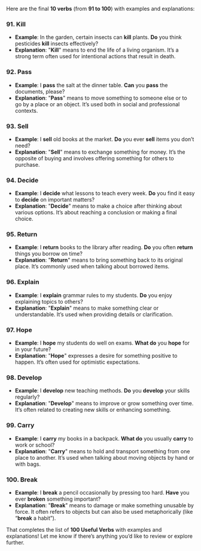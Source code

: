 Here are the final **10 verbs** (from **91 to 100**) with examples and explanations:

### 91. **Kill**
   - **Example**: In the garden, certain insects can **kill** plants. **Do** you think pesticides **kill** insects effectively?
   - **Explanation**: "**Kill**" means to end the life of a living organism. It’s a strong term often used for intentional actions that result in death.

### 92. **Pass**
   - **Example**: I **pass** the salt at the dinner table. **Can** you **pass** the documents, please?
   - **Explanation**: "**Pass**" means to move something to someone else or to go by a place or an object. It’s used both in social and professional contexts.

### 93. **Sell**
   - **Example**: I **sell** old books at the market. **Do** you ever **sell** items you don’t need?
   - **Explanation**: "**Sell**" means to exchange something for money. It’s the opposite of buying and involves offering something for others to purchase.

### 94. **Decide**
   - **Example**: I **decide** what lessons to teach every week. **Do** you find it easy to **decide** on important matters?
   - **Explanation**: "**Decide**" means to make a choice after thinking about various options. It’s about reaching a conclusion or making a final choice.

### 95. **Return**
   - **Example**: I **return** books to the library after reading. **Do** you often **return** things you borrow on time?
   - **Explanation**: "**Return**" means to bring something back to its original place. It’s commonly used when talking about borrowed items.

### 96. **Explain**
   - **Example**: I **explain** grammar rules to my students. **Do** you enjoy explaining topics to others?
   - **Explanation**: "**Explain**" means to make something clear or understandable. It’s used when providing details or clarification.

### 97. **Hope**
   - **Example**: I **hope** my students do well on exams. **What do** you **hope** for in your future?
   - **Explanation**: "**Hope**" expresses a desire for something positive to happen. It’s often used for optimistic expectations.

### 98. **Develop**
   - **Example**: I **develop** new teaching methods. **Do** you **develop** your skills regularly?
   - **Explanation**: "**Develop**" means to improve or grow something over time. It’s often related to creating new skills or enhancing something.

### 99. **Carry**
   - **Example**: I **carry** my books in a backpack. **What do** you usually **carry** to work or school?
   - **Explanation**: "**Carry**" means to hold and transport something from one place to another. It’s used when talking about moving objects by hand or with bags.

### 100. **Break**
   - **Example**: I **break** a pencil occasionally by pressing too hard. **Have** you ever **broken** something important?
   - **Explanation**: "**Break**" means to damage or make something unusable by force. It often refers to objects but can also be used metaphorically (like “**break** a habit”).

That completes the list of **100 Useful Verbs** with examples and explanations! Let me know if there’s anything you’d like to review or explore further.